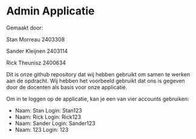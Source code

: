 # Admin Applicatie
Gemaakt door:

Stan Morreau 2403308

Sander Kleijnen 2403114

Rick Theunisz 2400634

Dit is onze github repository dat wij hebben gebruikt om samen te werken aan de opdracht. 
Wij hebben het voorbeeld gebruikt dat ons is gegeven door de docenten als basis voor onze applicatie.



Om in te loggen op de applicatie, kan je een van vier accounts gebruiken:
- Naam: Stan     Login: Stan123
- Naam: Rick     Login: Rick123
- Naam: Sander   Login: Sander123
- Naam: 123      Login: 123
